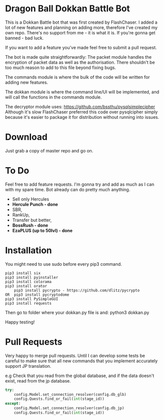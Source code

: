 # Dragon Ball Dokkan Battle Bot

This is a Dokkan Battle bot that was first created by FlashChaser. I added a lot of new features and planning on adding more, therefore I've created my own repo. 
There's no support from me - it is what it is. If you're gonna get banned - bad luck. 


If you want to add a feature you've made feel free to submit a pull request.

The bot is made quite straightforwardly:
The packet module handles the encryption of packet data as well as the authorisation.
There shouldn't be too much reason to add to this file beyond fixing bugs.
  
The commands module is where the bulk of the code will be written for adding new features.

The dokkan module is where the command line/UI will be implemented, and will call the functions in the commands module.

The decryptor module uses: https://github.com/bssthu/pysqlsimplecipher
Although it's slow FlashChaser preferred this code over pysqlcipher simply because it's easier to package it for distribution without running into issues.

# Download
Just grab a copy of master repo and go on.

# To Do

Feel free to add feature requests. I'm gonna try and add as much as I can with my spare time. Bot already can do pretty much anything. 

- Sell only Hercules
- **Hercule Punch  - done**
- SBR,
- RankUp,
- Transfer but better,
- **BossRush - done**
- **EzaPLUS (up to 50lvl) - done**

# Installation

You might need to use sudo before every pip3 command.

```
pip3 install six
pip3 install pyinstaller
pip3 install colorama
pip3 install orator
	pip3 install pycrypto - https://github.com/dlitz/pycrypto
OR	pip3 install pycryptodome
pip3 install PySimpleGUI
pip3 install requests
```

Then go to folder where your dokkan.py file is and: python3 dokkan.py

Happy testing!

# Pull Requests
Very happy to merge pull requests.
Until I can develop some tests be careful to make sure that all new commands that you implement accurately support JP translation.

e.g Check that you read from the global database, and if the data doesn't exist, read from the jp database.

```python
try:
    config.Model.set_connection_resolver(config.db_glb)
    config.Quests.find_or_fail(int(stage_id))
except:
    config.Model.set_connection_resolver(config.db_jp)
    config.Quests.find_or_fail(int(stage_id))
```